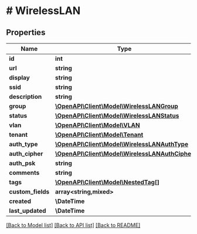 # # WirelessLAN

## Properties

Name | Type | Description | Notes
------------ | ------------- | ------------- | -------------
**id** | **int** |  | [readonly]
**url** | **string** |  | [readonly]
**display** | **string** |  | [readonly]
**ssid** | **string** |  |
**description** | **string** |  | [optional]
**group** | [**\OpenAPI\Client\Model\WirelessLANGroup**](WirelessLANGroup.md) |  | [optional]
**status** | [**\OpenAPI\Client\Model\WirelessLANStatus**](WirelessLANStatus.md) |  | [optional]
**vlan** | [**\OpenAPI\Client\Model\VLAN**](VLAN.md) |  | [optional]
**tenant** | [**\OpenAPI\Client\Model\Tenant**](Tenant.md) |  | [optional]
**auth_type** | [**\OpenAPI\Client\Model\WirelessLANAuthType**](WirelessLANAuthType.md) |  | [optional]
**auth_cipher** | [**\OpenAPI\Client\Model\WirelessLANAuthCipher**](WirelessLANAuthCipher.md) |  | [optional]
**auth_psk** | **string** |  | [optional]
**comments** | **string** |  | [optional]
**tags** | [**\OpenAPI\Client\Model\NestedTag[]**](NestedTag.md) |  | [optional]
**custom_fields** | **array<string,mixed>** |  | [optional]
**created** | **\DateTime** |  | [readonly]
**last_updated** | **\DateTime** |  | [readonly]

[[Back to Model list]](../../README.md#models) [[Back to API list]](../../README.md#endpoints) [[Back to README]](../../README.md)
